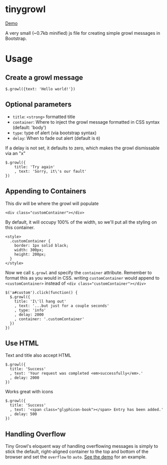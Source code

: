 tinygrowl
=========

<a href="http://codepen.io/ajkochanowicz/pen/bLBfr">Demo</a>

A very small (~0.7kb minified) js file for creating simple growl messages in Bootstrap.

Usage
=====

Create a growl message
----------------------

``$.growl({text: 'Hello world!'})``

Optional parameters
-------------------

* ``title``: ``<strong>`` formatted title
* ``container``: Where to inject the growl message formatted in CSS syntax (default: 'body')
* ``type``: type of alert (via bootstrap syntax)
* ``delay``: When to fade out alert (default is ``0``) 

If a delay is not set, it defaults to zero, which makes the growl dismissable via an "x"

    $.growl({
    	title: 'Try again'
    	, text: 'Sorry, it\'s our fault'
    })

Appending to Containers
-----------------------

This div will be where the growl will populate

    <div class="customContainer"></div>

By default, it will occupy 100% of the width, so we'll put all the styling on this container.

    <style>
      .customContainer {
        border: 1px solid black;
        width: 300px;
        height: 200px;
      }
    </style>

Now we call ``$.growl`` and specify the ``container`` attribute. Remember to format this as you would in CSS. writing ``customContainer`` would append to ``<customContainer>`` instead of ``<div class="customContainer"></div>``

    $('a#custom').click(function() {
      $.growl({
        title: 'I\'ll hang out'
        , text: '...but just for a couple seconds'
        , type: 'info'
        , delay: 2000
        , container: '.customContainer'
      })
    })

Use HTML
--------

Text and title also accept HTML

    $.growl({ 
      title: 'Success'
      , text: 'Your request was completed <em>successfully</em>.'
      , delay: 2000 
    })

Works great with icons

    $.growl({ 
      title: 'Success'
      , text: '<span class="glyphicon-book"></span> Entry has been added.'
      , delay: 500 
    })

Handling Overflow
-----------------

Tiny Growl's eloquent way of handling overflowing messages is simply to stick the default, right-aligned container to the top and bottom of the browser and set the ``overflow`` to ``auto``. <a href="http://codepen.io/ajkochanowicz/pen/bLBfr">See the demo</a> for an example.